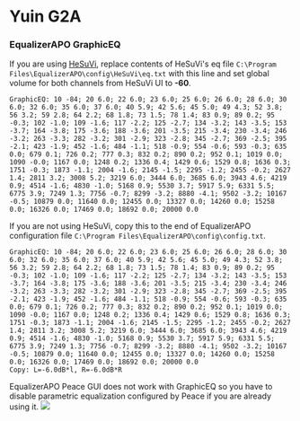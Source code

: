 # Yuin G2A
### EqualizerAPO GraphicEQ
If you are using [HeSuVi](https://sourceforge.net/projects/hesuvi/), replace contents of HeSuVi's eq file `C:\Program Files\EqualizerAPO\config\HeSuVi\eq.txt` with this line and set global volume for both channels from HeSuVi UI to **-60**.
```
GraphicEQ: 10 -84; 20 6.0; 22 6.0; 23 6.0; 25 6.0; 26 6.0; 28 6.0; 30 6.0; 32 6.0; 35 6.0; 37 6.0; 40 5.9; 42 5.6; 45 5.0; 49 4.3; 52 3.8; 56 3.2; 59 2.8; 64 2.2; 68 1.8; 73 1.5; 78 1.4; 83 0.9; 89 0.2; 95 -0.3; 102 -1.0; 109 -1.6; 117 -2.2; 125 -2.7; 134 -3.2; 143 -3.5; 153 -3.7; 164 -3.8; 175 -3.6; 188 -3.6; 201 -3.5; 215 -3.4; 230 -3.4; 246 -3.2; 263 -3.3; 282 -3.2; 301 -2.9; 323 -2.8; 345 -2.7; 369 -2.5; 395 -2.1; 423 -1.9; 452 -1.6; 484 -1.1; 518 -0.9; 554 -0.6; 593 -0.3; 635 0.0; 679 0.1; 726 0.2; 777 0.3; 832 0.2; 890 0.2; 952 0.1; 1019 0.0; 1090 -0.0; 1167 0.0; 1248 0.2; 1336 0.4; 1429 0.6; 1529 0.8; 1636 0.3; 1751 -0.3; 1873 -1.1; 2004 -1.6; 2145 -1.5; 2295 -1.2; 2455 -0.2; 2627 1.4; 2811 3.2; 3008 5.2; 3219 6.0; 3444 6.0; 3685 6.0; 3943 4.6; 4219 0.9; 4514 -1.6; 4830 -1.0; 5168 0.9; 5530 3.7; 5917 5.9; 6331 5.5; 6775 3.9; 7249 1.3; 7756 -0.7; 8299 -3.2; 8880 -4.1; 9502 -3.2; 10167 -0.5; 10879 0.0; 11640 0.0; 12455 0.0; 13327 0.0; 14260 0.0; 15258 0.0; 16326 0.0; 17469 0.0; 18692 0.0; 20000 0.0
```
If you are not using HeSuVi, copy this to the end of EqualizerAPO configuration file `C:\Program Files\EqualizerAPO\config\config.txt`.
```
GraphicEQ: 10 -84; 20 6.0; 22 6.0; 23 6.0; 25 6.0; 26 6.0; 28 6.0; 30 6.0; 32 6.0; 35 6.0; 37 6.0; 40 5.9; 42 5.6; 45 5.0; 49 4.3; 52 3.8; 56 3.2; 59 2.8; 64 2.2; 68 1.8; 73 1.5; 78 1.4; 83 0.9; 89 0.2; 95 -0.3; 102 -1.0; 109 -1.6; 117 -2.2; 125 -2.7; 134 -3.2; 143 -3.5; 153 -3.7; 164 -3.8; 175 -3.6; 188 -3.6; 201 -3.5; 215 -3.4; 230 -3.4; 246 -3.2; 263 -3.3; 282 -3.2; 301 -2.9; 323 -2.8; 345 -2.7; 369 -2.5; 395 -2.1; 423 -1.9; 452 -1.6; 484 -1.1; 518 -0.9; 554 -0.6; 593 -0.3; 635 0.0; 679 0.1; 726 0.2; 777 0.3; 832 0.2; 890 0.2; 952 0.1; 1019 0.0; 1090 -0.0; 1167 0.0; 1248 0.2; 1336 0.4; 1429 0.6; 1529 0.8; 1636 0.3; 1751 -0.3; 1873 -1.1; 2004 -1.6; 2145 -1.5; 2295 -1.2; 2455 -0.2; 2627 1.4; 2811 3.2; 3008 5.2; 3219 6.0; 3444 6.0; 3685 6.0; 3943 4.6; 4219 0.9; 4514 -1.6; 4830 -1.0; 5168 0.9; 5530 3.7; 5917 5.9; 6331 5.5; 6775 3.9; 7249 1.3; 7756 -0.7; 8299 -3.2; 8880 -4.1; 9502 -3.2; 10167 -0.5; 10879 0.0; 11640 0.0; 12455 0.0; 13327 0.0; 14260 0.0; 15258 0.0; 16326 0.0; 17469 0.0; 18692 0.0; 20000 0.0
Copy: L=-6.0dB*l, R=-6.0dB*R
```
EqualizerAPO Peace GUI does not work with GraphicEQ so you have to disable parametric equalization configured by Peace if you are already using it.
![](https://raw.githubusercontent.com/jaakkopasanen/AutoEq/master/results/Headphone.com/headphoncecom/onear/Yuin%20G2A/Yuin%20G2A.png)
